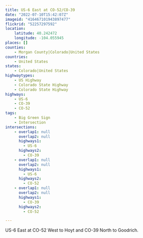```yaml
---
title: US-6 East at CO-52/CO-39
date: "2022-07-10T15:42:07Z"
imageid: "416467101943897477"
flickrid: "52257297592"
location:
    latitude: 40.242472
    longitude: -104.055945
places: []
counties:
    - Morgan County|Colorado|United States
countries:
    - United States
states:
    - Colorado|United States
highwaytypes:
    - US Highway
    - Colorado State Highway
    - Colorado State Highway
highways:
    - US-6
    - CO-39
    - CO-52
tags:
    - Big Green Sign
    - Intersection
intersections:
    - overlap1: null
      overlap2: null
      highways1:
        - US-6
      highways2:
        - CO-39
    - overlap1: null
      overlap2: null
      highways1:
        - US-6
      highways2:
        - CO-52
    - overlap1: null
      overlap2: null
      highways1:
        - CO-39
      highways2:
        - CO-52

---
```

US-6 East at CO-52 West to Hoyt and CO-39 North to Goodrich.